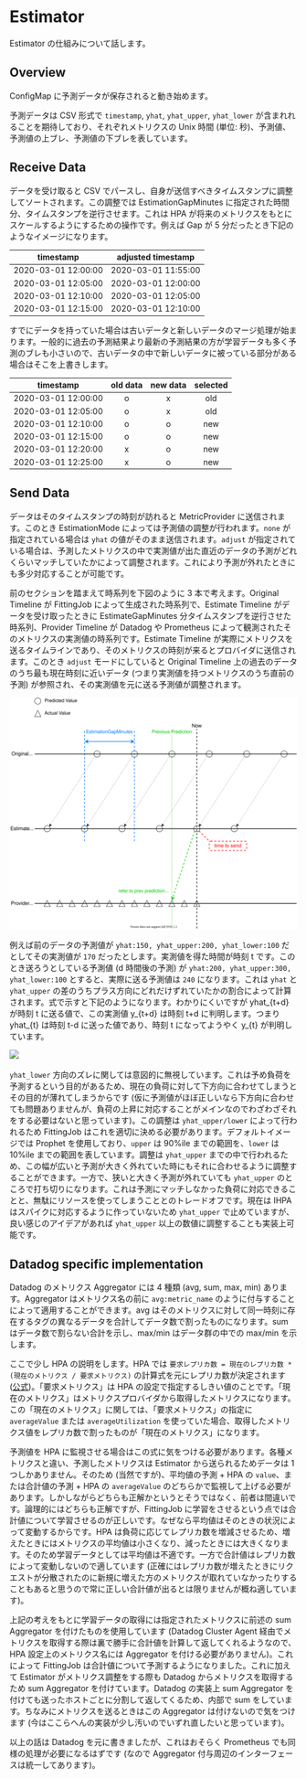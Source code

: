 # Estimator

Estimator の仕組みについて話します。

## Overview

ConfigMap に予測データが保存されると動き始めます。

予測データは CSV 形式で `timestamp`, `yhat`, `yhat_upper`, `yhat_lower` が含まれれることを期待しており、それぞれメトリクスの Unix 時間 (単位: 秒)、予測値、予測値の上ブレ、予測値の下ブレを表しています。

## Receive Data

データを受け取ると CSV でパースし、自身が送信すべきタイムスタンプに調整してソートされます。この調整では EstimationGapMinutes に指定された時間分、タイムスタンプを逆行させます。これは HPA が将来のメトリクスをもとにスケールするようにするための操作です。例えば Gap が 5 分だったとき下記のようなイメージになります。

|timestamp|adjusted timestamp|
|:-:|:-:|
|2020-03-01 12:00:00|2020-03-01 11:55:00|
|2020-03-01 12:05:00|2020-03-01 12:00:00|
|2020-03-01 12:10:00|2020-03-01 12:05:00|
|2020-03-01 12:15:00|2020-03-01 12:10:00|

すでにデータを持っていた場合は古いデータと新しいデータのマージ処理が始まります。一般的に過去の予測結果より最新の予測結果の方が学習データも多く予測のブレも小さいので、古いデータの中で新しいデータに被っている部分がある場合はそこを上書きします。

|timestamp|old data|new data|selected|
|:-:|:-:|:-:|:-:|
|2020-03-01 12:00:00|o|x|old|
|2020-03-01 12:05:00|o|x|old|
|2020-03-01 12:10:00|o|o|new|
|2020-03-01 12:15:00|o|o|new|
|2020-03-01 12:20:00|x|o|new|
|2020-03-01 12:25:00|x|o|new|

## Send Data

データはそのタイムスタンプの時刻が訪れると MetricProvider に送信されます。このとき EstimationMode によっては予測値の調整が行われます。`none` が指定されている場合は `yhat` の値がそのまま送信されます。`adjust` が指定されている場合は、予測したメトリクスの中で実測値が出た直近のデータの予測がどれくらいマッチしていたかによって調整されます。これにより予測が外れたときにも多少対応することが可能です。

前のセクションを踏まえて時系列を下図のように 3 本で考えます。Original Timeline が FittingJob によって生成された時系列で、Estimate Timeline がデータを受け取ったときに EstimateGapMinutes 分タイムスタンプを逆行させた時系列、Provider Timeline が Datadog や Prometheus によって観測されたそのメトリクスの実測値の時系列です。Estimate Timeline が実際にメトリクスを送るタイムラインであり、そのメトリクスの時刻が来るとプロバイダに送信されます。このとき `adjust` モードにしていると Original Timeline 上の過去のデータのうち最も現在時刻に近いデータ (つまり実測値を持つメトリクスのうち直前の予測) が参照され、その実測値を元に送る予測値が調整されます。

![estimator-data](../misc/estimator-data.svg)

例えば前のデータの予測値が `yhat:150, yhat_upper:200, yhat_lower:100` だとしてその実測値が `170` だったとします。実測値を得た時間が時刻 t です。このとき送ろうとしている予測値 (d 時間後の予測) が `yhat:200, yhat_upper:300, yhat_lower:100` とすると、実際に送る予測値は `240` になります。これは `yhat` と `yhat_upper` の差のうちプラス方向にどれだけずれていたかの割合によって計算されます。式で示すと下記のようになります。わかりにくいですが yhat_{t+d} が時刻 t に送る値で、この実測値 y_{t+d} は時刻 t+d に判明します。つまり yhat_{t} は時刻 t-d に送った値であり、時刻 t になってようやく y_{t} が判明しています。

<img src="https://latex.codecogs.com/gif.latex?%5Cfrac%7By_%7Bt%7D-%5Chat%7By%7D_%7Bt%7D%7D%7B%5Chat%7By%7D%5C_upper_%7Bt%7D-%5Chat%7By%7D_%7Bt%7D%7D%20%5Ctimes%20%28%5Chat%7By%7D%5C_upper_%7Bt&plus;d%7D-%5Chat%7By%7D_%7Bt&plus;d%7D%29%20&plus;%20%5Chat%7By%7D_%7Bt&plus;d%7D" />

`yhat_lower` 方向のズレに関しては意図的に無視しています。これは予め負荷を予測するという目的があるため、現在の負荷に対して下方向に合わせてしまうとその目的が薄れてしまうからです (仮に予測値がほぼ正しいなら下方向に合わせても問題ありませんが、負荷の上昇に対応することがメインなのでわざわざそれをする必要はないと思っています)。この調整は `yhat_upper/lower` によって行われるため FittingJob はこれを適切に決める必要があります。デフォルトイメージでは Prophet を使用しており、`upper` は 90%ile までの範囲を、`lower` は 10%ile までの範囲を表しています。調整は `yhat_upper` までの中で行われるため、この幅が広いと予測が大きく外れていた時にもそれに合わせるように調整することができます。一方で、狭いと大きく予測が外れていても `yhat_upper` のところで打ち切りになります。これは予測にマッチしなかった負荷に対応できることと、無駄にリソースを使ってしまうこととのトレードオフです。現在は IHPA はスパイクに対応するように作っていないため `yhat_upper` で止めていますが、良い感じのアイデアがあれば `yhat_upper` 以上の数値に調整することも実装上可能です。

## Datadog specific implementation

Datadog のメトリクス Aggregator には 4 種類 (avg, sum, max, min) あります。Aggregator はメトリクス名の前に `avg:metric_name` のように付与することによって適用することができます。avg はそのメトリクスに対して同一時刻に存在するタグの異なるデータを合計してデータ数で割ったものになります。sum はデータ数で割らない合計を示し、max/min はデータ群の中での max/min を示します。

ここで少し HPA の説明をします。HPA では `要求レプリカ数 = 現在のレプリカ数 * (現在のメトリクス / 要求メトリクス)` の計算式を元にレプリカ数が決定されます ([公式](https://kubernetes.io/docs/tasks/run-application/horizontal-pod-autoscale/#algorithm-details))。「要求メトリクス」は HPA の設定で指定するしきい値のことです。「現在のメトリクス」はメトリクスプロバイダから取得したメトリクスになります。この「現在のメトリクス」に関しては、「要求メトリクス」の指定に `averageValue` または `averageUtilization` を使っていた場合、取得したメトリクス値をレプリカ数で割ったものが「現在のメトリクス」になります。

予測値を HPA に監視させる場合はこの式に気をつける必要があります。各種メトリクスと違い、予測したメトリクスは Estimator から送られるためデータは 1 つしかありません。そのため (当然ですが)、平均値の予測 + HPA の `value`、または合計値の予測 + HPA の `averageValue` のどちらかで監視して上げる必要があります。しかしながらどちらも正解かというとそうではなく、前者は間違いです。論理的にはどちらも正解ですが、FittingJob に学習をさせるという点では合計値について学習させるのが正しいです。なぜなら平均値はそのときの状況によって変動するからです。HPA は負荷に応じてレプリカ数を増減させるため、増えたときにはメトリクスの平均値は小さくなり、減ったときには大きくなります。そのため学習データとしては平均値は不適です。一方で合計値はレプリカ数によって変動しないので適しています (正確にはレプリカ数が増えたときにリクエストが分散されたのに新規に増えた方のメトリクスが取れていなかったりすることもあると思うので常に正しい合計値が出るとは限りませんが概ね適しています)。

上記の考えをもとに学習データの取得には指定されたメトリクスに前述の sum Aggregator を付けたものを使用しています (Datadog Cluster Agent 経由でメトリクスを取得する際は裏で勝手に合計値を計算して返してくれるようなので、HPA 設定上のメトリクス名には Aggregator を付ける必要がありません)。これによって FittingJob は合計値について予測するようになりました。これに加えて Estimator がメトリクス調整をする際も Datadog からメトリクスを取得するため sum Aggregator を付けています。Datadog の実装上 sum Aggregator を付けても送ったホストごとに分割して返してくるため、内部で sum をしています。ちなみにメトリクスを送るときはこの Aggregator は付けないので気をつけます (今はここらへんの実装が少し汚いのでいずれ直したいと思っています)。

以上の話は Datadog を元に書きましたが、これはおそらく Prometheus でも同様の処理が必要になるはずです (なので Aggregator 付与周辺のインターフェースは統一してあります)。
